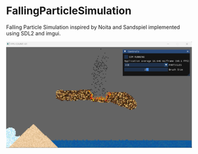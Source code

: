 # FallingParticleSimulation

Falling Particle Simulation inspired by Noita and Sandspiel implemented using SDL2 and imgui.

![falling-sand](falling-sand-simulation.png)

